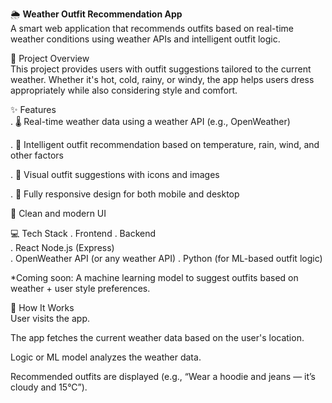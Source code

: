 🌦️ **Weather Outfit Recommendation App<br>**
     A smart web application that recommends outfits based on real-time weather conditions using weather APIs and intelligent outfit logic.

🧠 Project Overview<br>
       This project provides users with outfit suggestions tailored to the current weather. Whether it's hot, cold, rainy, or windy, the app helps users dress appropriately while also 
         considering style and comfort.

✨ Features<br>
 . 🌡️ Real-time weather data using a weather API (e.g., OpenWeather)

 . 👚 Intelligent outfit recommendation based on temperature, rain, wind, and other factors

 . 🧥 Visual outfit suggestions with icons and images

 . 📱 Fully responsive design for both mobile and desktop

🎨 Clean and modern UI<br>

💻 Tech Stack
 . Frontend	
 . Backend	
 . React	Node.js (Express)	
 . OpenWeather API (or any weather API)
 . Python (for ML-based outfit logic)

*Coming soon: A machine learning model to suggest outfits based on weather + user style preferences.

🔁 How It Works<br>
User visits the app.

The app fetches the current weather data based on the user's location.

Logic or ML model analyzes the weather data.

Recommended outfits are displayed (e.g., “Wear a hoodie and jeans — it’s cloudy and 15°C”).
